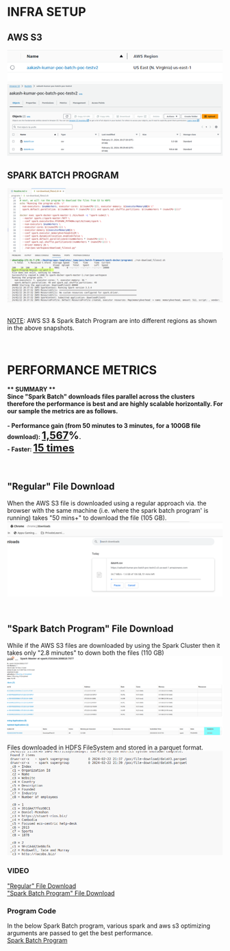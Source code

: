 # INFRA SETUP
## AWS S3
![alt text](_misc/image.png)
![alt text](_misc/image-1.png)

## SPARK BATCH PROGRAM
![alt text](<_misc/image-2.png>)

<br/>
<u>NOTE</u>: AWS S3 & Spark Batch Program are into different regions as shown in the above snapshots. 

<br/>
<br/>
<br/>

# PERFORMANCE METRICS

<b>
** SUMMARY ** <br/>
Since "Spark Batch" downloads files parallel across the clusters therefore the performance is best and are highly scalable horizontally. For our sample the metrics are as follows.
<br/><br/>
- Performance gain (from 50 minutes to 3 minutes, for a 100GB file download): <font size="5px"><u>1,567</u>%</font>. <br/>
- Faster: <font size="5px"><u>15 times</u></font><br/>
</b>
<br/><br/>

## "Regular" File Download
When the AWS S3 file is downloaded using a regular approach via. the browser with the same machine (i.e. where the spark batch program' is running) takes "50 mins+" to download the file (105 GB).
![alt text](_misc/image-3.png)

<br/>

## "Spark Batch Program" File Download
While if the AWS S3 files are downloaded by using the Spark Cluster then it takes only "2.8 minutes" to down both the files (110 GB)
![alt text](<_misc/image-4.png>)
<br/>

Files downloaded in HDFS FileSystem and stored in a parquet format.
![alt text](<_misc/image-5.png>)

### VIDEO
["Regular" File Download](_misc/regular-download.mp4) <br/>
["Spark Batch Program" File Download](_misc/spring_batch_program.mp4)


### Program Code
In the below Spark Batch program, various spark and aws s3 optimizing arguments are passed to get the best performance.<br/> 
[Spark Batch Program](programs/download_filesv2.py)



